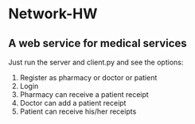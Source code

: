 # Network-HW
## A web service for medical services
Just run the server and client.py and see the options:
1) Register as pharmacy or doctor or patient
2) Login
3) Pharmacy can receive a patient receipt
4) Doctor can add a patient receipt
5) Patient can receive his/her receipts
